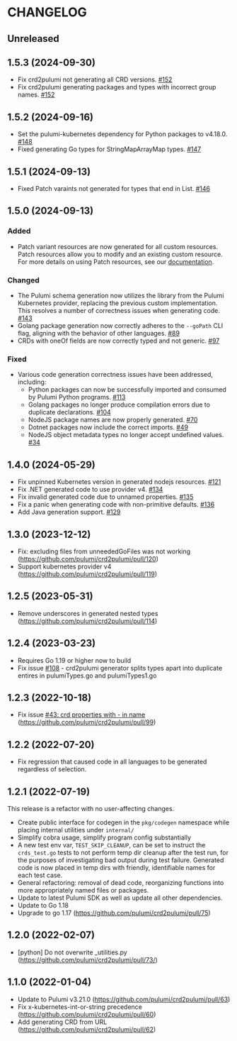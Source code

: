 # CHANGELOG

## Unreleased

## 1.5.3 (2024-09-30)

- Fix crd2pulumi not generating all CRD versions. [#152](https://github.com/pulumi/crd2pulumi/issues/152)
- Fix crd2pulumi generating packages and types with incorrect group names. [#152](https://github.com/pulumi/crd2pulumi/issues/152)

## 1.5.2 (2024-09-16)

- Set the pulumi-kubernetes dependency for Python packages to v4.18.0. [#148](https://github.com/pulumi/crd2pulumi/issues/148)
- Fixed generating Go types for StringMapArrayMap types. [#147](https://github.com/pulumi/crd2pulumi/issues/147)

## 1.5.1 (2024-09-13)

- Fixed Patch varaints not generated for types that end in List. [#146](https://github.com/pulumi/crd2pulumi/pull/146)

## 1.5.0 (2024-09-13)

### Added
- Patch variant resources are now generated for all custom resources. Patch resources allow you to modify and an existing custom resource. For more details on using Patch resources, see our [documentation](https://www.pulumi.com/registry/packages/kubernetes/how-to-guides/managing-resources-with-server-side-apply/#patch-a-resource).

### Changed
- The Pulumi schema generation now utilizes the library from the Pulumi Kubernetes provider, replacing the previous custom implementation. This resolves a number of correctness issues when generating code. [#143](https://github.com/pulumi/crd2pulumi/pull/143)
- Golang package generation now correctly adheres to the `--goPath` CLI flag, aligning with the behavior of other languages. [#89](https://github.com/pulumi/crd2pulumi/issues/89)
- CRDs with oneOf fields are now correctly typed and not generic. [#97](https://github.com/pulumi/crd2pulumi/issues/97)


### Fixed
- Various code generation correctness issues have been addressed, including:
  - Python packages can now be successfully imported and consumed by Pulumi Python programs. [#113](https://github.com/pulumi/crd2pulumi/issues/113)
  - Golang packages no longer produce compilation errors due to duplicate declarations. [#104](https://github.com/pulumi/crd2pulumi/issues/104)
  - NodeJS package names are now properly generated. [#70](https://github.com/pulumi/crd2pulumi/issues/70)
  - Dotnet packages now include the correct imports. [#49](https://github.com/pulumi/crd2pulumi/issues/49)
  - NodeJS object metadata types no longer accept undefined values. [#34](https://github.com/pulumi/crd2pulumi/issues/34)

## 1.4.0 (2024-05-29)

- Fix unpinned Kubernetes version in generated nodejs resources. [#121](https://github.com/pulumi/crd2pulumi/pull/121)
- Fix .NET generated code to use provider v4. [#134](https://github.com/pulumi/crd2pulumi/pull/134)
- Fix invalid generated code due to unnamed properties. [#135](https://github.com/pulumi/crd2pulumi/pull/135)
- Fix a panic when generating code with non-primitive defaults. [#136](https://github.com/pulumi/crd2pulumi/pull/136)
- Add Java generation support. [#129](https://github.com/pulumi/crd2pulumi/pull/129)

## 1.3.0 (2023-12-12)

- Fix: excluding files from unneededGoFiles was not working (<https://github.com/pulumi/crd2pulumi/pull/120>)
- Support kubernetes provider v4 (<https://github.com/pulumi/crd2pulumi/pull/119>)

## 1.2.5 (2023-05-31)

- Remove underscores in generated nested types (<https://github.com/pulumi/crd2pulumi/pull/114>)

## 1.2.4 (2023-03-23)

- Requires Go 1.19 or higher now to build
- Fix issue [#108](https://github.com/pulumi/crd2pulumi/issues/108) - crd2pulumi generator splits types apart into duplicate entires in pulumiTypes.go and pulumiTypes1.go

## 1.2.3 (2022-10-18)

- Fix issue [#43: crd properties with - in name](https://github.com/pulumi/crd2pulumi/issues/43) (<https://github.com/pulumi/crd2pulumi/pull/99>)

## 1.2.2 (2022-07-20)

- Fix regression that caused code in all languages to be generated regardless of selection.

## 1.2.1 (2022-07-19)

This release is a refactor with no user-affecting changes.

- Create public interface for codegen in the `pkg/codegen` namespace
  while placing internal utilities under `internal/`
- Simplify cobra usage, simplify program config substantially
- A new test env var, `TEST_SKIP_CLEANUP`, can be set to instruct the
  `crds_test.go` tests to not perform temp dir cleanup after the test
  run, for the purposes of investigating bad output during test failure.
  Generated code is now placed in temp dirs with friendly, identifiable
  names for each test case.
- General refactoring: removal of dead code, reorganizing functions into
  more appropriately named files or packages.
- Update to latest Pulumi SDK as well as update all other dependencies.
- Update to Go 1.18
- Upgrade to go 1.17 (<https://github.com/pulumi/crd2pulumi/pull/75>)

## 1.2.0 (2022-02-07)

- [python] Do not overwrite _utilities.py (<https://github.com/pulumi/crd2pulumi/pull/73/>)

## 1.1.0 (2022-01-04)

- Update to Pulumi v3.21.0 (<https://github.com/pulumi/crd2pulumi/pull/63>)
- Fix x-kubernetes-int-or-string precedence (<https://github.com/pulumi/crd2pulumi/pull/60>)
- Add generating CRD from URL (<https://github.com/pulumi/crd2pulumi/pull/62>)
